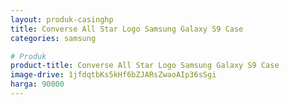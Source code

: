 ```yaml
---
layout: produk-casinghp
title: Converse All Star Logo Samsung Galaxy S9 Case
categories: samsung

# Produk
product-title: Converse All Star Logo Samsung Galaxy S9 Case
image-drive: 1jfdqtbKs5kHf6bZJARsZwaoAIp36sSgi
harga: 90000
---
```

